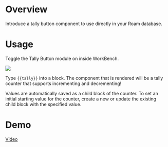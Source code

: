 # Overview

Introduce a tally button component to use directly in your Roam database.

# Usage

Toggle the Tally Button module on inside WorkBench.

![](https://firebasestorage.googleapis.com/v0/b/firescript-577a2.appspot.com/o/imgs%2Fapp%2Froamjs%2F9eUWzu6yn7.png?alt=media&token=00c18a4e-e415-43ba-8196-8bb58de7c077)

Type `{{tally}}` into a block. The component that is rendered will be a tally counter that supports incrementing and decrementing!

Values are automatically saved as a child block of the counter. To set an initial starting value for the counter, create a new or update the existing child block with the specified value.

# Demo

[Video](https://firebasestorage.googleapis.com/v0/b/firescript-577a2.appspot.com/o/imgs%2Fapp%2Froamjs%2FO47dYb4h6B.mp4?alt=media&token=196791a2-862c-48e6-ba60-e5f6c9f8b1bc)
